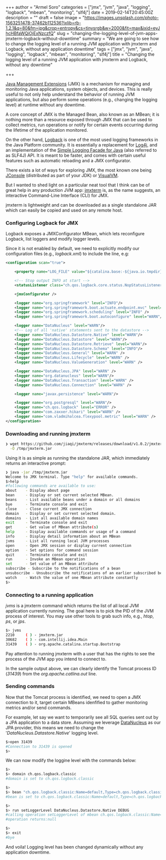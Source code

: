 +++
author = "Armel Soro"
categories = ["jmx", "jvm", "java", "logging", "logback", "mbean", "monitoring", "slf4j"]
date = 2019-02-14T20:45:00Z
description = ""
draft = false
image = "https://images.unsplash.com/photo-1563251478-37462b112536?ixlib=rb-1.2.1&q=80&fm=jpg&crop=entropy&cs=tinysrgb&w=2000&fit=max&ixid=eyJhcHBfaWQiOjExNzczfQ"
slug = "changing-the-logging-level-of-jvm-apps-jmxterm-logback-without-downtime"
summary = "We are going to see how to change the logging level of a running JVM application with jmxterm and Logback, without any application downtime"
tags = ["jmx", "jvm", "java", "logging", "logback", "mbean", "monitoring", "slf4j"]
title = "Changing the logging level of a running JVM application with jmxterm and Logback, without any downtime"

+++


[Java Management Extensions](https://www.oracle.com/technetwork/java/javase/tech/javamanagement-140525.html) (JMX) is a mechanism for managing and monitoring Java applications, system objects, and devices. This is really useful to not only help understand the behavior of running JVM applications, but also perform some operations (e.g., changing the logging level) at runtime without any downtime.

A core concept of JMX is the Managed Bean, also known as an MBean; it is nothing more than a resource exposed through JMX that can be used to collect metrics, run operations or notify for certain events occurring during the lifetime of the application monitored.

On the other hand, [Logback](https://logback.qos.ch/) is one of the most used logging frameworks in the Java Platform community. It is essentially a replacement for [Log4j](https://logging.apache.org/log4j/2.0/manual/index.html), and an implementation of the [Simple Logging Facade for Java](https://www.slf4j.org/) (also referred to as SLF4J) API. It is meant to be faster, and comes with certain useful features such as automatic reloading and a JMX configurator.

There exists a lot of ways for exploring JMX, the most known one being [JConsole](https://docs.oracle.com/javase/7/docs/technotes/guides/management/jconsole.html) (distributed as part of your JDK) or [VisualVM](https://visualvm.github.io/).

But I wanted to shed light on a particular neat tool that I think can be of great help in any production JVM app: [jmxterm](https://github.com/jiaqi/jmxterm) is, as the name suggests, an interactive Command-Line Interface (CLI) for JMX.

jmxterm is lightweight and can be downloaded as a single standalone JAR which can easily be copied and used on any remote host.

### Configuring Logback for JMX

Logback exposes a JMXConfigurator MBean, which lets reconfigure Logback, list loggers and modify logger levels.

Since it is not enabled by default, we need to explicitly modify our configuration files (e.g., _logback.xml_) to include the _<jmxConfigurator/>_ line, e.g:

```xml
<configuration scan="true">

    <property name="LOG_FILE" value="${catalina.base:-${java.io.tmpdir}${file.separator}temp}${file.separator}logs${file.separator}${project.artifactId}.log"/>

    <!-- Stop output INFO at start -->
    <statusListener class="ch.qos.logback.core.status.NopStatusListener" />

    <jmxConfigurator />

    <logger name="org.springframework" level="INFO"/>
    <logger name="org.springframework.boot.actuate.endpoint.mvc" level="INFO"/>
    <logger name="org.springframework.scheduling" level="INFO" />
    <logger name="org.springframework.boot.autoconfigure" level="WARN"/>

    <logger name="DataNucleus" level="WARN"/>
    <!-- Log of all 'native' statements sent to the datastore -->
    <logger name="DataNucleus.Datastore.Native" level="WARN"/>
    <logger name="DataNucleus.Datastore" level="WARN"/>
    <logger name="DataNucleus.Datastore.Retrieve" level="WARN"/>
    <logger name="DataNucleus.Datastore.Schema" level="INFO"/>
    <logger name="DataNucleus.General" level="WARN" />
    <logger name="DataNucleus.Lifecycle" level="WARN" />
    <logger name="DataNucleus.ValueGeneration" level="WARN" />

    <logger name="DataNucleus.JPA" level="WARN" />
    <logger name="org.datanucleus" level="WARN"/>
    <logger name="DataNucleus.Transaction" level="WARN" />
    <logger name="DataNucleus.Connection" level="WARN" />

    <logger name="javax.persistence" level="WARN"/>

    <logger name="org.postgresql" level="WARN"/>
    <logger name="ch.qos.logback" level="ERROR" />
    <logger name="com.zaxxer.hikari" level="WARN" />
    <logger name="com.vladmihalcea.flexypool.metric" level="WARN" />
</configuration>
```

### Downloading and running jmxterm

```bash
❯ wget https://github.com/jiaqi/jmxterm/releases/download/v1.0.2/jmxterm-1.0.2-uber.jar \
  -O /tmp/jmxterm.jar
```

Using it is as simple as running the standalone JAR, which immediately returns an interactive prompt:

```bash
❯ java -jar /tmp/jmxterm.jar
Welcome to JMX terminal. Type "help" for available commands.
$>help
#following commands are available to use:
about    - Display about page
bean     - Display or set current selected MBean. 
beans    - List available beans under a domain or all domains
bye      - Terminate console and exit
close    - Close current JMX connection
domain   - Display or set current selected domain. 
domains  - List all available domain names
exit     - Terminate console and exit
get      - Get value of MBean attribute(s)
help     - Display available commands or usage of a command
info     - Display detail information about an MBean
jvms     - List all running local JVM processes
open     - Open JMX session or display current connection
option   - Set options for command session
quit     - Terminate console and exit
run      - Invoke an MBean operation
set      - Set value of an MBean attribute
subscribe - Subscribe to the notifications of a bean
unsubscribe - Unsubscribe the notifications of an earlier subscribed bean
watch    - Watch the value of one MBean attribute constantly
$>
```

### Connecting to a running application

_jvms_ is a jmxterm command which returns the list of all local JVM application currently running. The goal here is to pick the PID of the JVM process of interest. You may use other tools to grab such info, e.g., _htop_, _ps_, or _jps_.

```bash
$> jvms
2210     ( ) - jmxterm.jar
30682    ( ) - com.intellij.idea.Main
31439    ( ) - org.apache.catalina.startup.Bootstrap
```

Pay attention to running jmxterm with a user that has the rights to see the process of the JVM app you intend to connect to.

In the sample output above, we can clearly identify the Tomcat process ID (_31439_) from the _org.apache.catlina.out_ line.

### Sending commands

Now that the Tomcat process is identified, we need to open a JMX connection to it, target certain MBeans idenfified to gather monitoring metrics and/or send commands.

For example, let say we want to temporarily see all SQL queries sent out by a JPA application to a data store. Assuming we leverage [DataNucleus](http://www.datanucleus.org/) as our JPA provider, this means we need to change the '_DataNucleus.Datastore.Native_' logging level.

```bash
$>open 31439
#Connection to 31439 is opened
$>
```

We can now modify the loggine level with the commands below:

```bash
$>
$> domain ch.qos.logback.classic
#domain is set to ch.qos.logback.classic

$>
$> bean "ch.qos.logback.classic:Name=default,Type=ch.qos.logback.classic.jmx.JMXConfigurator"
#bean is set to ch.qos.logback.classic:Name=default,Type=ch.qos.logback.classic.jmx.JMXConfigurator

$>
$> run setLoggerLevel DataNucleus.Datastore.Native DEBUG
#calling operation setLoggerLevel of mbean ch.qos.logback.classic:Name=default,Type=ch.qos.logback.classic.jmx.JMXConfigurator with params [DataNucleus.Datastore.Native, DEBUG]
#operation returns:null

$>
$> exit
#bye
```

And voila! Logging level has been changed dynamically without any application downtime.

